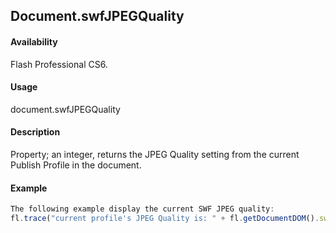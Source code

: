 ## Document.swfJPEGQuality

#### Availability

Flash Professional CS6.

#### Usage

document.swfJPEGQuality

#### Description

Property; an integer, returns the JPEG Quality setting from the current Publish Profile in the document.

#### Example

```javascript
The following example display the current SWF JPEG quality:
fl.trace("current profile's JPEG Quality is: " + fl.getDocumentDOM().swfJPEGQuality);

```